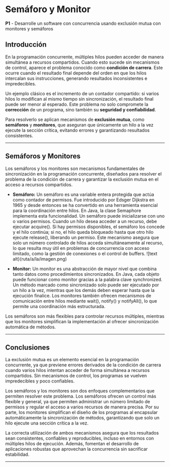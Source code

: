 # Semáforo y Monitor

**P1** - Desarrolle un software con concurrencia usando exclusión mutua con monitores y semáforos

## Introducción

En la programación concurrente, múltiples hilos pueden acceder de manera simultánea a recursos compartidos. Cuando esto sucede sin mecanismos de control, aparece el problema conocido como **condición de carrera**. Este ocurre cuando el resultado final depende del orden en que los hilos intercalan sus instrucciones, generando resultados inconsistentes e impredecibles.

Un ejemplo clásico es el incremento de un contador compartido: si varios hilos lo modifican al mismo tiempo sin sincronización, el resultado final puede ser menor al esperado. Este problema no solo compromete la **corrección** de un programa, sino también su **seguridad y confiabilidad**.

Para resolverlo se aplican mecanismos de **exclusión mutua**, como **semáforos** y **monitores**, que aseguran que únicamente un hilo a la vez ejecute la sección crítica, evitando errores y garantizando resultados consistentes.

---

## Semáforos y Monitores

Los semáforos y los monitores son mecanismos fundamentales de sincronización en la programación concurrente, diseñados para resolver el problema de la condición de carrera y garantizar la exclusión mutua en el acceso a recursos compartidos.

* **Semáforo:** Un semáforo es una variable entera protegida que actúa como contador de permisos. Fue introducido por Edsger Dijkstra en 1965 y desde entonces se ha convertido en una herramienta esencial para la coordinación entre hilos. En Java, la clase Semaphore implementa esta funcionalidad. Un semáforo puede inicializarse con uno o varios permisos. Cuando un hilo desea acceder a un recurso, debe ejecutar acquire(). Si hay permisos disponibles, el semáforo los concede y el hilo continúa; si no, el hilo queda bloqueado hasta que otro hilo ejecute release(), liberando un permiso. Este mecanismo asegura que solo un número controlado de hilos acceda simultáneamente al recurso, lo que resulta muy útil en problemas de concurrencia con acceso limitado, como la gestión de conexiones o el control de buffers.
![text alt}(ruta/a/la/imagen.png)

* **Monitor:** Un monitor es una abstracción de mayor nivel que combina tanto datos como procedimientos sincronizados. En Java, cada objeto puede funcionar como monitor gracias a la palabra clave synchronized. Un método marcado como sincronizado solo puede ser ejecutado por un hilo a la vez, mientras que los demás deben esperar hasta que la ejecución finalice. Los monitores también ofrecen mecanismos de comunicación entre hilos mediante wait(), notify() y notifyAll(), lo que permite una coordinación más estructurada.

Los semáforos son más flexibles para controlar recursos múltiples, mientras que los monitores simplifican la implementación al ofrecer sincronización automática de métodos.

---

## Conclusiones

La exclusión mutua es un elemento esencial en la programación concurrente, ya que previene errores derivados de la condición de carrera cuando varios hilos intentan acceder de forma simultánea a recursos compartidos. Sin mecanismos de control, los programas se vuelven impredecibles y poco confiables.

Los semáforos y los monitores son dos enfoques complementarios que permiten resolver este problema. Los semáforos ofrecen un control más flexible y general, ya que permiten administrar un número limitado de permisos y regular el acceso a varios recursos de manera precisa. Por su parte, los monitores simplifican el diseño de los programas al encapsular automáticamente la sincronización de métodos, garantizando que solo un hilo ejecute una sección crítica a la vez.

La correcta utilización de ambos mecanismos asegura que los resultados sean consistentes, confiables y reproducibles, incluso en entornos con múltiples hilos de ejecución. Además, fomentan el desarrollo de aplicaciones robustas que aprovechan la concurrencia sin sacrificar estabilidad.

---

